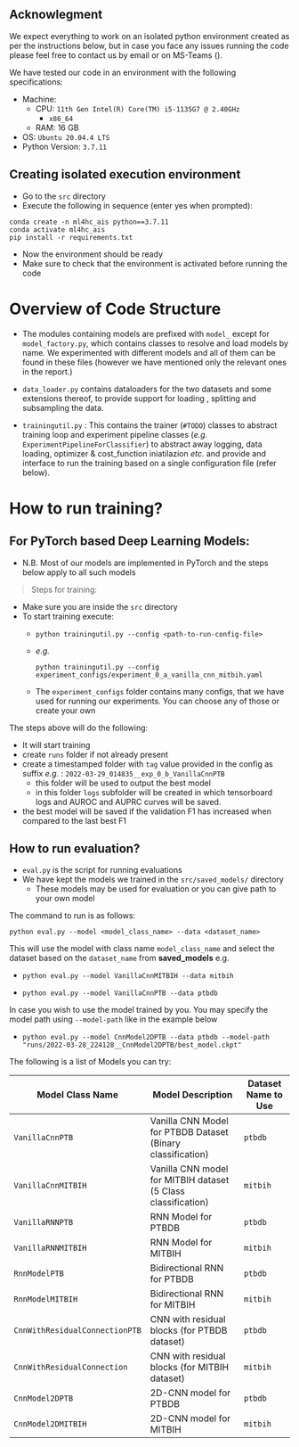 ## Acknowlegment
We expect everything to work on an isolated python environment created 
as per the instructions below, but in case you face any issues running
the code please feel free to contact us by email or on MS-Teams ().

We have tested our code in an environment with the following specifications:
- Machine:
    - CPU: `11th Gen Intel(R) Core(TM) i5-1135G7 @ 2.40GHz`
        - `x86_64 ` 
    - RAM: 16 GB
- OS: `Ubuntu 20.04.4 LTS`
- Python Version: `3.7.11`
## Creating isolated execution environment
- Go to the `src` directory
- Execute the following in sequence (enter yes when prompted):
```
conda create -n ml4hc_ais python==3.7.11
conda activate ml4hc_ais
pip install -r requirements.txt
```
- Now the environment should be ready
- Make sure to check that the environment is activated before running the code


# Overview of Code Structure


- The modules containing models are prefixed with `model_` except for 
`model_factory.py`, which contains classes to resolve and load models by name.
We experimented with different models and all of them can be found in these
files (however we have mentioned only the relevant ones in the report.)

- `data_loader.py` contains dataloaders for the two datasets and some extensions
thereof, to provide support for loading , splitting and subsampling the data.

- `trainingutil.py` : This contains the trainer (`#TODO`) classes to abstract
training loop and experiment pipeline classes 
(_e.g._ `ExperimentPipelineForClassifier`) to abstract away logging, data loading,
optimizer & cost_function iniatilazion _etc._ and provide and interface to 
run the training based on a single configuration file (refer below).

# How to run training?

## For PyTorch based Deep Learning Models:

- N.B. Most of our models are implemented in PyTorch and the steps below
apply to all such models

> Steps for training:
- Make sure you are inside the `src` directory
- To start training execute:
  - ```
    python trainingutil.py --config <path-to-run-config-file>
    ```
  - _e.g._
    ```
    python trainingutil.py --config experiment_configs/experiment_0_a_vanilla_cnn_mitbih.yaml
    ```
  - The `experiment_configs` folder contains many configs, that we have used
  for running our experiments. You can choose any of those or create your own

The steps above will do the following:
- It will start training 
- create `runs` folder if not already present
- create a timestamped folder with `tag` value provided in the config as suffix
_e.g._ : `2022-03-29_014835__exp_0_b_VanillaCnnPTB`
  - this folder will be used to output the best model 
  - in this folder `logs` subfolder will be created in which tensorboard logs
    and AUROC and AUPRC curves will be saved.
- the best model will be saved  if the validation F1 has increased when
  compared to the last best F1



## How to run evaluation?

- `eval.py` is the script for running evaluations
- We have kept the models we trained in the `src/saved_models/` directory
  - These models may be used for evaluation or you can give path to your own
  model

The command to run is as follows:

```
python eval.py --model <model_class_name> --data <dataset_name>
```
This will use the model  with class name `model_class_name` and select the
dataset based on the `dataset_name` from **saved_models**
e.g. 
- ```
  python eval.py --model VanillaCnnMITBIH --data mitbih
  ```
- ```
  python eval.py --model VanillaCnnPTB --data ptbdb
  ```

In case you wish to use the model trained by you. You may specify the model
path using `--model-path` like in the example below

- ```
  python eval.py --model CnnModel2DPTB --data ptbdb --model-path "runs/2022-03-28_224128__CnnModel2DPTB/best_model.ckpt"
  ```

The following is a list of Models you can try:

|**Model Class Name**| **Model Description**|**Dataset Name to Use**|
|--------------------|---------------------|----------------------|
|`VanillaCnnPTB` | Vanilla CNN Model for PTBDB Dataset (Binary classification)| `ptbdb` |
|`VanillaCnnMITBIH`| Vanilla CNN model for MITBIH dataset (5 Class classification)| `mitbih` |
|`VanillaRNNPTB`| RNN Model for PTBDB | `ptbdb` |
|`VanillaRNNMITBIH`| RNN Model for MITBIH | `mitbih` |
|`RnnModelPTB`| Bidirectional RNN for PTBDB| `ptbdb` |
|`RnnModelMITBIH`| Bidirectional RNN for MITBIH| `mitbih` |
|`CnnWithResidualConnectionPTB`| CNN with residual blocks (for PTBDB dataset) | `ptbdb` |
|`CnnWithResidualConnection`|CNN with residual blocks (for MITBIH dataset) | `mitbih` |
|`CnnModel2DPTB`|2D-CNN model for PTBDB | `ptbdb` |
|`CnnModel2DMITBIH` |2D-CNN model for MITBIH | `mitbih` |

